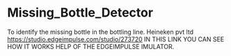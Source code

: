 # Missing_Bottle_Detector
To identify the missing bottle in the bottling line. Heineken pvt ltd 
https://studio.edgeimpulse.com/studio/273720
IN THIS LINK YOU CAN SEE HOW IT WORKS HELP OF THE EDGEIMPULSE IMULATOR.
